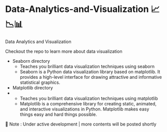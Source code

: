 # Data-Analytics-and-Visualization 📈📉📊
Data Analytics and Visualization

Checkout the repo to learn more about data visualization
- Seaborn directory
  - Teaches you brilliant data visualization techniques using seaborn
  - Seaborn is a Python data visualization library based on matplotlib. It provides a high-level interface for drawing attractive and informative statistical graphics.
- Matplotlib directory
- - Teaches you brilliant data visualization techniques using matplotlib
  - Matplotlib is a comprehensive library for creating static, animated, and interactive visualizations in Python. Matplotlib makes easy things easy and hard things possible. 

📢 Note : Under active development | more contents will be posted shortly
